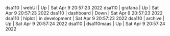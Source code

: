 dsa110 | webUI | Up | Sat Apr  9 20:57:23 2022
dsa110 | grafana | Up | Sat Apr  9 20:57:23 2022
dsa110 | dashboard | Down | Sat Apr  9 20:57:23 2022
dsa110 | hiplot | in development | Sat Apr  9 20:57:23 2022
dsa110 | archive | Up | Sat Apr  9 20:57:24 2022
dsa110 | dsa110maas | Up | Sat Apr  9 20:57:24 2022

